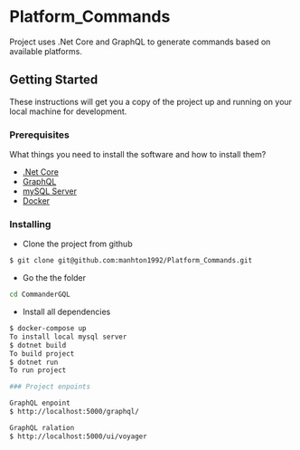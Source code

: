 # Platform_Commands
Project uses .Net Core and GraphQL to generate commands based on available platforms.

## Getting Started

These instructions will get you a copy of the project up and running on your local machine for development. 

### Prerequisites
What things you need to install the software and how to install them?  
- [.Net Core](https://docs.microsoft.com/de-de/dotnet/core/install/linux-ubuntu)  
- [GraphQL](https://graphql.org/)
- [mySQL Server]()
- [Docker](https://www.docker.com/)

### Installing  
- Clone the project from github 
```sh
$ git clone git@github.com:manhton1992/Platform_Commands.git
```
- Go the the folder
```sh
cd CommanderGQL
```
- Install all dependencies
```sh
$ docker-compose up
To install local mysql server
$ dotnet build
To build project
$ dotnet run
To run project

### Project enpoints

GraphQL enpoint
$ http://localhost:5000/graphql/

GraphQL ralation
$ http://localhost:5000/ui/voyager


